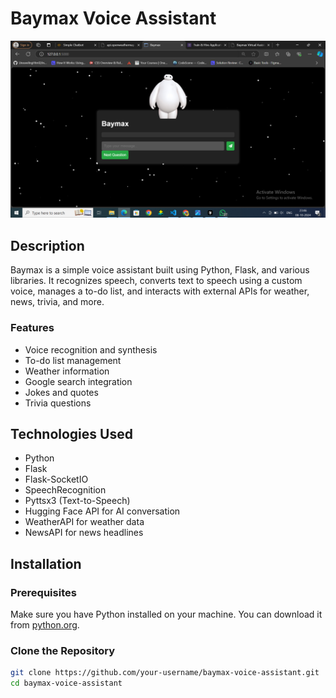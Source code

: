 # Baymax Voice Assistant

![Banner Image](Screenshot%20(278).png) <!-- Replace with your banner image URL -->

## Description
Baymax is a simple voice assistant built using Python, Flask, and various libraries. It recognizes speech, converts text to speech using a custom voice, manages a to-do list, and interacts with external APIs for weather, news, trivia, and more.

### Features
- Voice recognition and synthesis
- To-do list management
- Weather information
- Google search integration
- Jokes and quotes
- Trivia questions

## Technologies Used
- Python
- Flask
- Flask-SocketIO
- SpeechRecognition
- Pyttsx3 (Text-to-Speech)
- Hugging Face API for AI conversation
- WeatherAPI for weather data
- NewsAPI for news headlines

## Installation

### Prerequisites
Make sure you have Python installed on your machine. You can download it from [python.org](https://www.python.org/downloads/).

### Clone the Repository
```bash
git clone https://github.com/your-username/baymax-voice-assistant.git
cd baymax-voice-assistant
